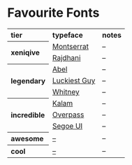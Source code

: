 # Favourite Fonts

<table>
  <tr>
    <th align="left"> tier </th>
    <th align="left"> typeface </th>
    <th align="left"> notes </th>
  </tr>
  <tr>
    <th align="left" rowspan="2"> xeniqive </th>
    <td> <a href="">Montserrat</a> </td>
    <td> – </td>
  </tr>
  <tr>
    <td> <a href="">Rajdhani</a> </td>
    <td> – </td>
  </tr>
  <tr>
    <th align="left" rowspan="3"> legendary </th>
    <td> <a href="">Abel</a> </td>
    <td> – </td>
  </tr>
  <tr>
    <td> <a href="">Luckiest Guy</a> </td>
    <td> – </td>
  </tr>
  <tr>
    <td> <a href="">Whitney</a> </td>
    <td> – </td>
  </tr>
  <tr>
    <th align="left" rowspan="3"> incredible </th>
    <td> <a href="">Kalam</a> </td>
    <td> – </td>
  </tr>
  <tr>
    <td> <a href="">Overpass</a> </td>
    <td> – </td>
  </tr>
  <tr>
    <td> <a href="">Segoe UI</a> </td>
    <td> – </td>
  </tr>
  <tr>
    <th align="left" rowspan=""> awesome </th>
    <td> <a href="">–</a> </td>
    <td> – </td>
  </tr>
  <tr>
    <th align="left" rowspan=""> cool </th>
    <td> <a href="">–</a> </td>
    <td> – </td>
  </tr>
</table>
